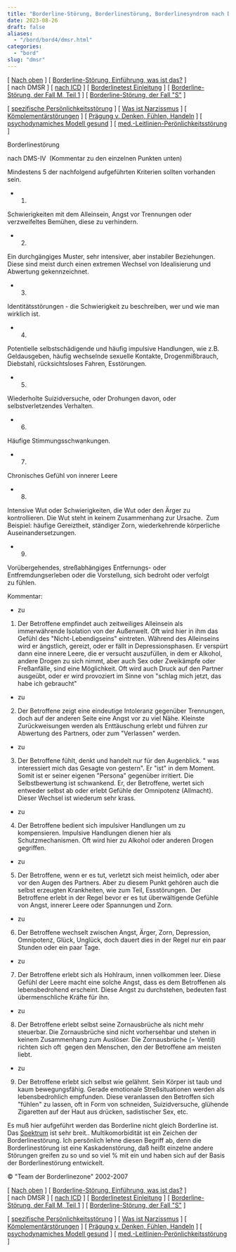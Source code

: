 ```yaml
---
title: "Borderline-Störung, Borderlinestörung, Borderlinesyndrom nach DMSR"
date: 2023-08-26
draft: false
aliases:
  - "/bord/bord4/dmsr.html"
categories:
  - "bord"
slug: "dmsr"
---
```


[ [Nach oben](../../persstoerung/spezifische_f60/spezifische_f60.html) ] [ [Borderline-Störung, Einführung, was ist das?](../bord1/bord1.html) ] [ nach DMSR ] [ [nach ICD](../bord2/stoerung_f60_31_borderline.html) ] [ [Borderlinetest Einleitung](../bord_test/einleitung_bps_test.html) ] [ [Borderline-Störung, der Fall M, Teil 1](../../fallbeisp_m_1/fallbeispiel_m.htm) ] [ [Borderline-Störung, der Fall "S"](../../der_fall_s/der_fall_s.htm) ]

[ [spezifische Persönlichkeitsstörung](../../persstoerung/spezifische_f60/spezifische_f60.html) ] [ [Was ist Narzissmus](../../narz/narz1.html) ] [ [Kömplementärstörungen](../../kompstoerung/komplimentaerstoerungen.htm) ] [ [Prägung v. Denken, Fühlen, Handeln](../../vergang_gegenw_zukunf/die_vergangenheit_bestimmt_die_g.htm) ] [ [psychodynamiches Modell gesund](../../ich/psychodynamisches_modell-normal.htm) ] [ [med.-Leitlinien-Perönlichkeitsstörung](../../persstoerung/med-leitlinien-ps.pdf) ]

Borderlinestörung

nach DMS-IV  (Kommentar zu den einzelnen Punkten unten)

Mindestens 5 der nachfolgend
aufgeführten Kriterien sollten vorhanden sein.

- 1.
Schwierigkeiten mit dem Alleinsein, Angst vor Trennungen oder verzweifeltes
Bemühen, diese zu verhindern.

- 2.
Ein durchgängiges Muster, sehr intensiver, aber instabiler Beziehungen. Diese
sind meist durch einen extremen Wechsel von Idealisierung und Abwertung gekennzeichnet.

- 3.
Identitätsstörungen - die Schwierigkeit zu beschreiben, wer und wie man
wirklich ist.

- 4.
Potentielle selbstschädigende und häufig impulsive Handlungen, wie z.B.
Geldausgeben, häufig wechselnde sexuelle Kontakte, Drogenmißbrauch, Diebstahl,
rücksichtsloses Fahren, Esstörungen.

- 5.
Wiederholte Suizidversuche, oder Drohungen davon, oder selbstverletzendes
Verhalten.

- 6.
Häufige Stimmungsschwankungen.

- 7.
Chronisches Gefühl von innerer Leere

- 8.
Intensive Wut oder Schwierigkeiten, die Wut oder den Ärger zu kontrollieren. Die
Wut steht in keinem Zusammenhang zur Ursache.  Zum Beispiel: häufige
Gereiztheit, ständiger Zorn, wiederkehrende körperliche Auseinandersetzungen.

- 9.
Vorübergehendes, streßabhängiges Entfernungs- oder Entfremdungserleben oder
die Vorstellung, sich bedroht oder verfolgt zu fühlen.

Kommentar:

- zu
1) Der Betroffene empfindet auch zeitweiliges Alleinsein als immerwährende
Isolation von der Außenwelt. Oft wird hier in ihm das Gefühl des
"Nicht-Lebendigseins" eintreten. Während des Alleinseins wird er
ängstlich, gereizt, oder er fällt in Depressionsphasen. Er verspürt dann eine
innere Leere, die er versucht auszufüllen, in dem er Alkohol, andere Drogen zu
sich nimmt, aber auch Sex oder Zweikämpfe oder Freßanfälle, sind eine
Möglichkeit. Oft wird auch Druck auf den Partner ausgeübt, oder er wird
provoziert im Sinne von "schlag mich jetzt, das habe ich gebraucht"

- zu
2) Der Betroffene zeigt eine eindeutige Intoleranz gegenüber Trennungen, doch
auf der anderen Seite eine Angst vor zu viel Nähe. Kleinste Zurückweisungen
werden als Enttäuschung erlebt und führen zur
Abwertung des Partners, oder zum "Verlassen" werden.

- zu
3) Der Betroffene fühlt, denkt und handelt nur für den Augenblick. " was
interessiert mich das Gesagte von gestern". Er "ist" in dem
Moment. Somit ist er seiner eigenen "Persona" gegenüber irritiert.
Die Selbstbewertung ist schwankend. Er, der Betroffene, wertet sich entweder
selbst ab oder erlebt Gefühle der Omnipotenz (Allmacht). Dieser Wechsel ist
wiederum sehr krass.

- zu
4) Der Betroffene bedient sich impulsiver Handlungen um zu kompensieren. Impulsive Handlungen dienen hier als Schutzmechanismen.
Oft wird hier zu Alkohol oder anderen Drogen gegriffen.

- zu
5) Der Betroffene, wenn er es tut, verletzt sich meist heimlich, oder aber vor
den Augen des Partners. Aber zu diesem Punkt gehören auch die selbst erzeugten
Krankheiten, wie zum Teil, Essstörungen.  Der Betroffene erlebt in der
Regel bevor er es tut überwältigende Gefühle von Angst, innerer Leere oder
Spannungen und Zorn.

- zu
6) Der Betroffene wechselt zwischen Angst, Ärger, Zorn, Depression, Omnipotenz,
Glück, Unglück, doch dauert dies in der Regel nur ein paar Stunden oder ein
paar Tage.

- zu
7) Der Betroffene erlebt sich als Hohlraum, innen vollkommen leer. Diese Gefühl
der Leere macht eine solche Angst, dass es dem Betroffenen als lebensbedrohend
erscheint.  Diese Angst zu durchstehen, bedeuten fast
übermenschliche Kräfte für ihn.

- zu
8) Der Betroffene erlebt selbst seine Zornausbrüche als nicht mehr steuerbar. Die Zornausbrüche sind nicht vorhersehbar und stehen in keinem Zusammenhang zum
Auslöser. Die Zornausbrüche (= Ventil) richten sich oft  gegen den Menschen,
den der Betroffene am meisten liebt.

- zu
9) Der Betroffene erlebt sich selbst wie gelähmt. Sein Körper ist taub und
kaum bewegungsfähig. Gerade emotionale Streßsituationen werden als
lebensbedrohlich empfunden. Diese veranlassen den Betroffen sich
"fühlen" zu lassen, oft in Form von schneiden, Suizidversuche,
glühende Zigaretten auf der Haut aus drücken, sadistischer Sex, etc.

Es muß hier
aufgeführt werden das Borderline nicht gleich Borderline ist. Das [Spektrum](https://blz.borderliner.ch/bord/bord1/bord1.html#Spektrum) ist
sehr breit.. Multikomorbidität ist ein Zeichen der Borderlinestörung. Ich
persönlich lehne diesen Begriff ab, denn die Borderlinestörung ist eine
Kaskadenstörung, daß heißt einzelne andere Störungen greifen zu so und so
viel % mit ein und haben sich auf der Basis der Borderlinestörung
entwickelt.

© "Team der Borderlinezone"
2002-2007

[ [Nach oben](../../persstoerung/spezifische_f60/spezifische_f60.html) ] [ [Borderline-Störung, Einführung, was ist das?](../bord1/bord1.html) ] [ nach DMSR ] [ [nach ICD](../bord2/stoerung_f60_31_borderline.html) ] [ [Borderlinetest Einleitung](../bord_test/einleitung_bps_test.html) ] [ [Borderline-Störung, der Fall M, Teil 1](../../fallbeisp_m_1/fallbeispiel_m.htm) ] [ [Borderline-Störung, der Fall "S"](../../der_fall_s/der_fall_s.htm) ]

[ [spezifische Persönlichkeitsstörung](../../persstoerung/spezifische_f60/spezifische_f60.html) ] [ [Was ist Narzissmus](../../narz/narz1.html) ] [ [Kömplementärstörungen](../../kompstoerung/komplimentaerstoerungen.htm) ] [ [Prägung v. Denken, Fühlen, Handeln](../../vergang_gegenw_zukunf/die_vergangenheit_bestimmt_die_g.htm) ] [ [psychodynamiches Modell gesund](../../ich/psychodynamisches_modell-normal.htm) ] [ [med.-Leitlinien-Perönlichkeitsstörung](../../persstoerung/med-leitlinien-ps.pdf) ]